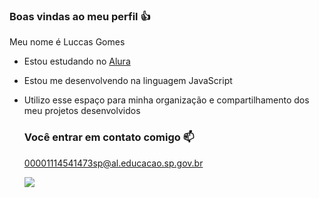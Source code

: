 ### Boas vindas ao meu perfil 👍

Meu nome é Luccas Gomes

- Estou estudando no [Alura](https://www.alura.com.br)
- Estou me desenvolvendo na linguagem JavaScript
- Utilizo esse espaço para minha organização e compartilhamento dos meu projetos desenvolvidos

  ### Você entrar em contato comigo 📫

  00001114541473sp@al.educacao.sp.gov.br



  ![](https://media1.tenor.com/m/4e3Gh3RIy3sAAAAC/surprised-ryan-reynolds.gif)
  
